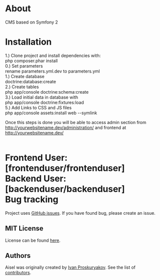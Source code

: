 About
========================

CMS based on Symfony 2

Installation
========================

1.) Clone project and install dependencies with: <br/>
php composer.phar install<br/>
0.) Set parameters<br/>
rename parameters.yml.dev to parameters.yml<br/>
1.) Create database<br/>
doctrine:database:create<br/>
2.) Create tables<br/>
php app/console doctrine:schema:create<br/>
3.) Load initial data in database with<br/>
php app/console doctrine:fixtures:load<br/>
5.) Add Links to CSS and JS files<br/>
php app/console assets:install web --symlink

Once this steps is done you will be able to access admin section from http://yourwebsitename.dev/administration/
and frontend at http://yourwebsitename.dev/<br/><br/>

Frontend User: [frontenduser/frontenduser]<br/>
Backend User: [backenduser/backenduser]<br/>
Bug tracking
========================

Project uses [GitHub issues](https://github.com/ivanproskuryakov/Cosa/issues).
If you have found bug, please create an issue.

MIT License
-----------

License can be found [here](https://github.com/ivanproskuryakov/Cosa/blob/master/LICENSE).

Authors
-------

Aisel was originally created by [Ivan Proskuryakov](http://www.magazento.com).
See the list of [contributors](https://github.com/ivanproskuryakov/Cosa/graphs/contributors).